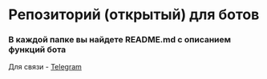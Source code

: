 # Репозиторий (открытый) для ботов
### В каждой папке вы найдете README.md с описанием функций бота
Для связи - [Telegram](https://t.me/oolllEWREYllloo)
